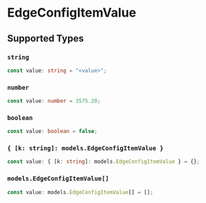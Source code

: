 # EdgeConfigItemValue


## Supported Types

### `string`

```typescript
const value: string = "<value>";
```

### `number`

```typescript
const value: number = 3575.20;
```

### `boolean`

```typescript
const value: boolean = false;
```

### `{ [k: string]: models.EdgeConfigItemValue }`

```typescript
const value: { [k: string]: models.EdgeConfigItemValue } = {};
```

### `models.EdgeConfigItemValue[]`

```typescript
const value: models.EdgeConfigItemValue[] = [];
```

